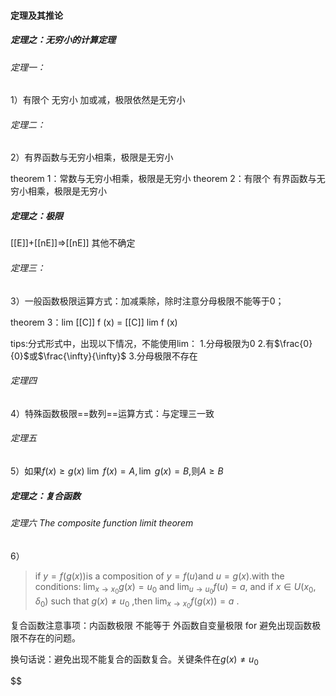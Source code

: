 #### 定理及其推论

##### 定理之：无穷小的计算定理
###### 定理一：
1）有限个 无穷小 加或减，极限依然是无穷小
###### 定理二：
2）有界函数与无穷小相乘，极限是无穷小

theorem 1：常数与无穷小相乘，极限是无穷小
theorem 2：有限个 有界函数与无穷小相乘，极限是无穷小


##### 定理之：极限

[[E]]+[[nE]]=>[[nE]]
其他不确定
###### 定理三：
3）一般函数极限运算方式：加减乘除，除时注意分母极限不能等于0；

theorem 3：lim [[C]] f (x) = [[C]] lim f (x)

tips:分式形式中，出现以下情况，不能使用lim：
1.分母极限为0
2.有$\frac{0}{0}$或$\frac{\infty}{\infty}$
3.分母极限不存在

###### 定理四
4）特殊函数极限==数列==运算方式：与定理三一致




###### 定理五
5）如果$f(x)\geq g(x)\ \lim\ f(x)=A,\lim\ g(x)=B$,则$A\geq B$


##### 定理之：复合函数
###### 定理六 The composite function limit theorem
6）

> if $y=f(g(x))$is a composition of $y=f(u)$and $u=g(x)$.with the conditions: $\lim_{ x \to x_{0} }g(x)=u_{0}$ and $\lim_{ u \to u_{0} }f(u)=a$, and if  $x \in U(x_{0},\delta_{0})$ such that $g(x)\neq u_{0}$ ,then $\lim_{ x \to x_{0} }f(g(x))=a$ .



复合函数注意事项：内函数极限 不能等于 外函数自变量极限  for 避免出现函数极限不存在的问题。

换句话说：避免出现不能复合的函数复合。关键条件在$g(x)\neq u_{0}$



$$
